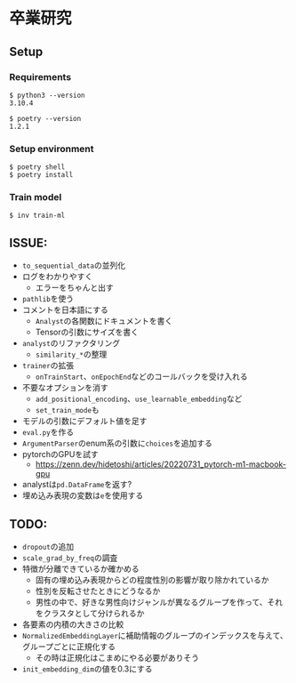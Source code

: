 # 卒業研究

## Setup

### Requirements

```
$ python3 --version
3.10.4

$ poetry --version
1.2.1
```

### Setup environment

```shell
$ poetry shell
$ poetry install
```

### Train model

```shell
$ inv train-ml
```

## ISSUE:

- `to_sequential_data`の並列化
- ログをわかりやすく
    - エラーをちゃんと出す
- `pathlib`を使う
- コメントを日本語にする
    - `Analyst`の各関数にドキュメントを書く
    - Tensorの引数にサイズを書く
- `analyst`のリファクタリング
    - `similarity_*`の整理
- `trainer`の拡張
    - `onTrainStart`、`onEpochEnd`などのコールバックを受け入れる
- 不要なオプションを消す
    - `add_positional_encoding`、`use_learnable_embedding`など
    - `set_train_mode`も
- モデルの引数にデフォルト値を足す
- `eval.py`を作る
- `ArgumentParser`のenum系の引数に`choices`を追加する
- pytorchのGPUを試す
    - https://zenn.dev/hidetoshi/articles/20220731_pytorch-m1-macbook-gpu
- analystは`pd.DataFrame`を返す?
- 埋め込み表現の変数は`e`を使用する

## TODO:

- `dropout`の追加
- `scale_grad_by_freq`の調査
- 特徴が分離できているか確かめる
    - 固有の埋め込み表現からどの程度性別の影響が取り除かれているか
    - 性別を反転させたときにどうなるか
    - 男性の中で、好きな男性向けジャンルが異なるグループを作って、それをクラスタとして分けられるか
- 各要素の内積の大きさの比較
- `NormalizedEmbeddingLayer`に補助情報のグループのインデックスを与えて、グループごとに正規化する
    - その時は正規化はこまめにやる必要がありそう
- `init_embedding_dim`の値を0.3にする